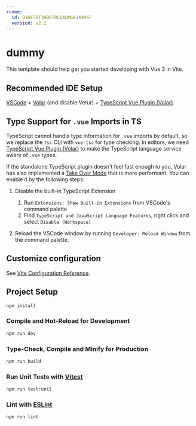 ```yaml
---
runme:
  id: 01HF7BT3HBDTRGQAQMGK1X49SF
  version: v2.2
---
```


# dummy

This template should help get you started developing with Vue 3 in Vite.

## Recommended IDE Setup

[VSCode](https://code.visualstudio.com/) + [Volar](https://marketplace.visualstudio.com/items?itemName=Vue.volar) (and disable Vetur) + [TypeScript Vue Plugin (Volar)](https://marketplace.visualstudio.com/items?itemName=Vue.vscode-typescript-vue-plugin).

## Type Support for `.vue` Imports in TS

TypeScript cannot handle type information for `.vue` imports by default, so we replace the `tsc` CLI with `vue-tsc` for type checking. In editors, we need [TypeScript Vue Plugin (Volar)](https://marketplace.visualstudio.com/items?itemName=Vue.vscode-typescript-vue-plugin) to make the TypeScript language service aware of `.vue` types.

If the standalone TypeScript plugin doesn't feel fast enough to you, Volar has also implemented a [Take Over Mode](https://github.com/johnsoncodehk/volar/discussions/471#discussioncomment-1361669) that is more performant. You can enable it by the following steps:

1. Disable the built-in TypeScript Extension

   1. Run `Extensions: Show Built-in Extensions` from VSCode's command palette
   2. Find `TypeScript and JavaScript Language Features`, right click and select `Disable (Workspace)`

2. Reload the VSCode window by running `Developer: Reload Window` from the command palette.

## Customize configuration

See [Vite Configuration Reference](https://vitejs.dev/config/).

## Project Setup

```sh {"id":"01HF7BT3HBDTRGQAQMG7BKPYX3"}
npm install
```

### Compile and Hot-Reload for Development

```sh {"id":"01HF7BT3HBDTRGQAQMG9Z09WQT"}
npm run dev
```

### Type-Check, Compile and Minify for Production

```sh {"id":"01HF7BT3HBDTRGQAQMGBA59CNP"}
npm run build
```

### Run Unit Tests with [Vitest](https://vitest.dev/)

```sh {"id":"01HF7BT3HBDTRGQAQMGCHAH2BG"}
npm run test:unit
```

### Lint with [ESLint](https://eslint.org/)

```sh {"id":"01HF7BT3HBDTRGQAQMGG0RCAMM"}
npm run lint
```
